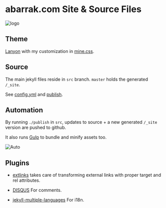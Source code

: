 # abarrak.com Site & Source Files
![logo](http://www.abarrak.com/public/images/repo.png)

## Theme
[Lanyon](http://lanyon.getpoole.com/) with my customization in [mine.css](https://github.com/abarrak/abarrak.github.io/blob/src/public/css/mine.css).


## Source
The main jekyll files reside in `src` branch. `master` holds the generated `/_site`.

See [config.yml](https://github.com/abarrak/abarrak.github.io/blob/src/_config.yml)
and [publish](https://github.com/abarrak/abarrak.github.io/blob/src/publish).

## Automation
By running `./publish` in `src`, updates to source + a new generated `/_site` version are pushed to github.

It also runs [Gulp](https://github.com/abarrak/abarrak.github.io/blob/src/gulpfile.js) to bundle and minify assets too.

![Auto](http://www.abarrak.com/public/images/automation.png)

## Plugins
* [extlinks](https://github.com/abarrak/abarrak.github.io/blob/src/_plugins/extlinks.rb) takes care of transforming external links with proper target and rel attributes.

* [DISQUS](https://help.disqus.com/customer/portal/articles/472138-jekyll-installation-instructions) For comments.

* [jekyll-multiple-languages](https://github.com/Anthony-Gaudino/jekyll-multiple-languages-plugin) For i18n.
